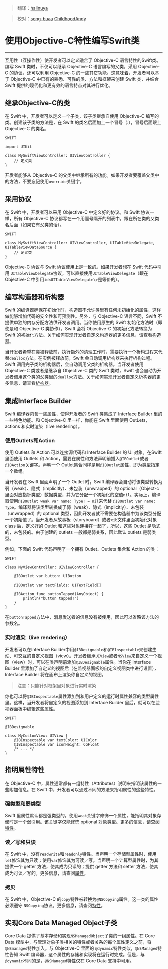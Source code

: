 > 翻译：[halinuya](https://github.com/halinuya)

> 校对：[song-buaa](https://github.com/song-buaa) [ChildhoodAndy](https://github.com/dabing1022)


# 使用Objective-C特性编写Swift类
--------------------------------

互用性（互操作性）使开发者可以定义融合了 Objective-C 语言特性的Swift类。编写 Swift 类时，不仅可以继承 Objective-C 语言编写的父类，采用 Objective-C 的协议，还可以利用 Objective-C 的一些其它功能。这意味着，开发者可以基于 Objective-C 中已有的熟悉、可靠的类、方法和框架来创建 Swift 类，并结合 Swift 提供的现代化和更有效的语言特点对其进行优化。


## 继承Objective-C的类


在 Swift 中，开发者可以定义一个子类，该子类继承自使用 Objective-C 编写的类。创建该子类的方法是，在 Swift 的类名后面加上一个冒号（:），冒号后面跟上 Objective-C 的类名。

    SWIFT
    
    import UIKit

    class MySwiftViewController: UIViewController {
        // 定义类
    }



开发者能够从 Objective-C 的父类中继承所有的功能。如果开发者要覆盖父类中的方法，不要忘记使用`override`关键字。


## 采用协议

在 Swift 中，开发者可以采用 Objective-C 中定义好的协议。和 Swift 协议一样，所有 Objective-C 协议都写在一个用逗号隔开的列表中，跟在所在类的父类名后面（如果它有父类的话）。

    SWIFT
    
	class MySwiftViewController: UIViewController, UITableViewDelegate, 	UITableViewDataSource {
    	// 定义类
	}


Objective-C 协议与 Swift 协议使用上是一致的。如果开发者想在 Swift 代码中引用 `UITableViewDelegate`协议，可以直接使用`UITableViewDelegate`（跟在 Objective-C 中引用`id<UITableViewDelegate\>`是等价的）。

## 编写构造器和析构器

Swift 的编译器确保在初始化时，构造器不允许类里有任何未初始化的属性，这样做能够增加代码的安全性和可预测性。另外，与 Objective-C 语言不同，Swift 不提供单独的内存分配方法供开发者调用。当你使用原生的 Swift 初始化方法时（即使是和 Objective-C 类协作），Swift 会将 Objective-C 的初始化方法转换为 Swift 的初始化方法。关于如何实现开发者自定义构造器的更多信息，请查看[构造器](https://developer.apple.com/library/prerelease/ios/documentation/Swift/Conceptual/Swift_Programming_Language/Initialization.html#//apple_ref/doc/uid/TP40014097-CH18)。

当开发者希望在类被释放前，执行额外的清理工作时，需要执行一个析构过程来代替`dealloc`方法。在实例被释放前，Swift 会自动调用析构器来执行析构过程。Swift 调用完子类的析构器后，会自动调用父类的析构器。当开发者使用 Objective-C 类或者是继承自 Objective-C 类的 Swift 类时，Swift 也会自动为开发者调用这个类的父类里的`dealloc`方法。关于如何实现开发者自定义析构器的更多信息，请查看[析构器](https://developer.apple.com/library/prerelease/ios/documentation/Swift/Conceptual/Swift_Programming_Language/Deinitialization.html#//apple_ref/doc/uid/TP40014097-CH19)。

## 集成Interface Builder

Swift 编译器包含一些属性，使得开发者的 Swift 类集成了 Interface Builder 里的一些特色功能。和 Objective-C 里一样，你能在 Swift 里面使用 OutLets，actions 和实时渲染（live rendering）。

### 使用Outlets和Action

使用 Outlets 和 Action 可以连接源代码和 Interface Builder 的 UI 对象。在Swift里面使用 Outlets 和 Action，需要在属性和方法声明前插入`@IBOutlet`或者`@IBAction`关键字。声明一个 Outlet集合同样是用`@IBOutlet`属性，即为类型指定一个数组。

当开发者在 Swift 里面声明了一个 Outlet 时，Swift 编译器会自动将该类型转换为弱（weak）、隐式（implicitly）、未包装（unwrapped）的 optional（Object-c里面对应指针类型）数据类型，并为它分配一个初始化的空值`nil`。实际上，编译器使用`@IBOutlet weak var name: Type! = nil`来代替 `@IBOutlet var name: Type`。编译器将该类型转换成了弱（weak）、隐式（implicitly）、未包装（unwrapped）的 optional 类型，因此开发者就不需要在构造器中为该类型分配一个初始值了。当开发者从故事板（storyboard）或者`xib`文件里面初始化对象 class 后，定义好的 Outlet 和这些对象连接在一起了，所以，这些 Outlet 是隐式的，未包装的。由于创建的 outlets 一般都是弱关系，因此默认 outlets 是弱类型。

例如，下面的 Swift 代码声明了一个拥有 Outlet、Outlets 集合和 Action 的类：

	SWIFT
	
	class MyViewController: UIViewController {
	    
	    @IBOutlet var button: UIButton
    	
    	@IBOutlet var textFields: UITextField[]
    	
    	@IBAction func buttonTapped(AnyObject) {
        	println("button tapped!")
    	}
	}


在`buttonTapped`方法中，消息发送者的信息没有被使用，因此可以省略该方法的参数名。

### 实时渲染（live rendering）
开发者可以在Interface Builder中用`@IBDesignable`和`@IBInspectable`来创建生动、可交互的自定义视图（view）。开发者继承`UIView`或者`NSView`来自定义一个视图（view）时，可以在类声明前添加`@IBDesignable`属性。当你在 Interface Builder 里添加了自定义的视图后（在监视器面板的自定义视图类中进行设置），Interface Builder 将在画布上渲染你自定义的视图。


>注意：只能针对框架里对象进行实时渲染

你也可以将`@IBInspectable`属性添加到和用户定义的运行时属性兼容的类型属性里。这样，当开发者将自定义的视图添加到 Interface Builder 里后，就可以在监视器面板中编辑这些属性。

	SWIFT
	
	@IBDesignable
	
	class MyCustomView: UIView {
    	@IBInspectable var textColor: UIColor
	   	@IBInspectable var iconHeight: CGFloat
	    /* ... */
	}



## 指明属性特性

在 Objective-C 中，属性通常都有一组特性（Attributes）说明来指明该属性的一些附加信息。在 Swift 中，开发者可以通过不同的方法来指明属性的这些特性。

### 强类型和弱类型

Swift 里属性默认都是强类型的。使用`weak`关键字修饰一个属性，能指明其对象存储时是一个弱引用。该关键字仅能修饰 optional 对象类型。更多的信息，请查阅[特性](https://developer.apple.com/library/prerelease/ios/documentation/Swift/Conceptual/Swift_Programming_Language/ClassesAndStructures.html#//apple_ref/doc/uid/TP40014097-CH13)。

### 读／写和只读

在 Swift 中，没有`readwrite`和`readonly`特性。当声明一个存储型属性时，使用`let`修饰其为只读；使用`var`修饰其为可读／写。当声明一个计算型属性时，为其提供一个 getter 方法，使其成为只读的；提供 getter 方法和 setter 方法，使其成为可读／写的。更多信息，请查阅[属性](https://developer.apple.com/library/prerelease/ios/documentation/Swift/Conceptual/Swift_Programming_Language/ClassesAndStructures.html#//apple_ref/doc/uid/TP40014097-CH13)。

### 拷贝

在 Swift 中，Objective-C 的`copy`特性被转换为`@NSCopying`属性。这一类的属性必须遵守 `NSCopying`协议。更多信息，请查阅[特性](https://developer.apple.com/library/prerelease/ios/documentation/Swift/Conceptual/Swift_Programming_Language/ClassesAndStructures.html#//apple_ref/doc/uid/TP40014097-CH13)。 

## 实现Core Data Managed Object子类

Core Data 提供了基本存储和实现`NSManagedObject`子类的一组属性。在 Core Data 模型中，与管理对象子类相关的特性或者关系的每个属性定义之前，将`@NSmanaged`特性加入。与 Objective-C 里面的 `@dynamic`特性类似，`@NSManaged`特性告知 Swift 编译器，这个属性的存储和实现将在运行时完成。但是，与`@dynamic`不同的是，`@NSManaged`特性仅在 Core Data 支持中可用。









